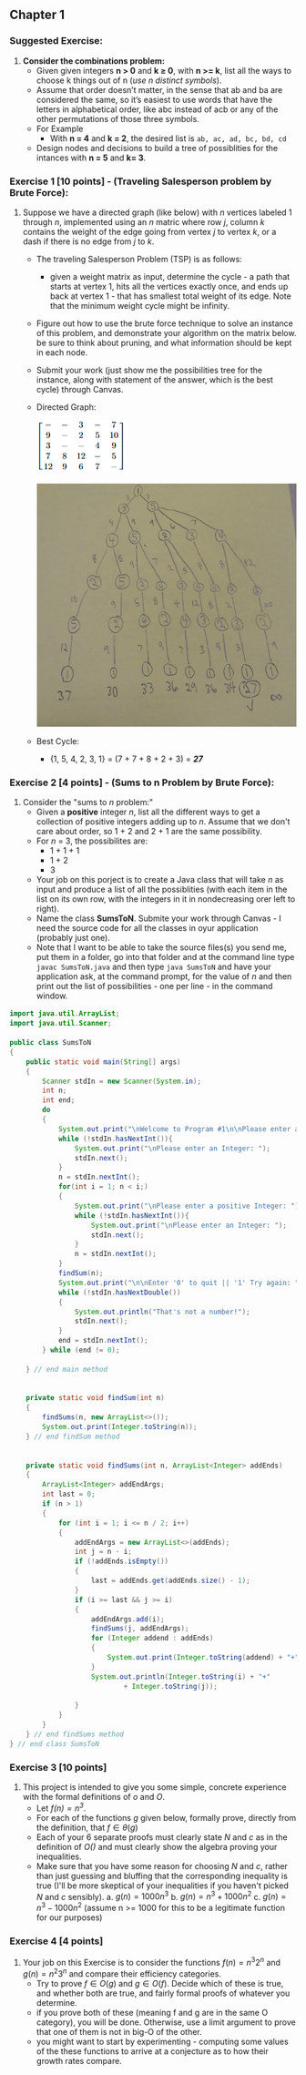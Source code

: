 ## Chapter 1

### Suggested Exercise:
1. **Consider the combinations problem:**
    - Given given integers **n > 0** and **k ≥ 0**, with **n >= k**, list all the ways to choose k things  out of n (*use n distinct symbols*). 
    - Assume that order doesn’t matter, in the sense that ab and ba are considered the same, so it’s easiest to use words that have the letters in alphabetical order, like abc instead of acb or any of the other permutations of those three symbols.
    - For Example
        - With **n = 4** and **k = 2**, the desired list is `ab, ac, ad, bc, bd, cd`
    - Design nodes and decisions to build a tree of possiblities for the intances with **n = 5** and **k= 3**.

### Exercise 1 [10 points] - (Traveling Salesperson problem by Brute Force):
1. Suppose we have a directed graph (like below) with *n* vertices labeled 1 through *n*, implemented using an *n* matric where row *j*, column *k* contains the weight of the edge going from vertex *j* to vertex *k*, or a dash if there is no edge from *j* to *k*.
    - The traveling Salesperson Problem (TSP) is as follows:
        - given a weight matrix as input, determine the cycle - a path that starts at vertex 1, hits all the vertices exactly once, and ends up back at vertex 1 - that has smallest total weight of its edge. Note that the minimum weight cycle might be infinity.
    - Figure out how to use the brute force technique to solve an instance of this problem, and demonstrate your algorithm on the matrix below. be sure to think about pruning, and what information should be kept in each node.
    - Submit your work (just show me the possibilities tree for the instance, along with statement of the answer, which is the best cycle) through Canvas.
    - Directed Graph:

        ![](output/directed_graph.PNG)

        ![](output/solution1.PNG)

    - Best Cycle:
        - {1, 5, 4, 2, 3, 1} = (7 + 7 + 8 + 2 + 3) = ***27***


### Exercise 2 [4 points] - (Sums to n Problem by Brute Force):
1. Consider the "sums to *n* problem:"
    - Given a **positive** integer *n*, list all the different ways to get a collection of positive integers adding up to *n*. Assume that we don't care about order, so 1 + 2 and 2 + 1 are the same possibility.
    - For *n* = 3, the possibilites are:
        - 1 + 1 + 1
        - 1 + 2
        - 3
    - Your job on this porject is to create a Java class that will take *n* as input and produce a list of all the possiblities (with each item in the list on its own row, with the integers in it in nondecreasing orer left to right).
    - Name the class **SumsToN**. Submite your work through Canvas - I need the source code for all the classes in oyur application (probably just one).
    - Note that I want to be able to take the source files(s) you send me, put them in a folder, go into that folder and at the command line type `javac SumsToN.java` and then type `java SumsToN` and have your application ask, at the command prompt, for the value of *n* and then print out the list of possibilities - one per line - in the command window.

```java
import java.util.ArrayList;
import java.util.Scanner;

public class SumsToN
{
    public static void main(String[] args)
    {
        Scanner stdIn = new Scanner(System.in);
        int n;
        int end;
        do
        {
            System.out.print("\nWelcome to Program #1\n\nPlease enter an Integer for 'n' (must be positive): ");
            while (!stdIn.hasNextInt()){
                System.out.print("\nPlease enter an Integer: ");
                stdIn.next();
            }
            n = stdIn.nextInt();
            for(int i = 1; n < i;)
            {
                System.out.print("\nPlease enter a positive Integer: ");
                while (!stdIn.hasNextInt()){
                    System.out.print("\nPlease enter an Integer: ");
                    stdIn.next();
                }
                n = stdIn.nextInt();
            }
            findSum(n);
            System.out.print("\n\nEnter '0' to quit || '1' Try again: ");
            while (!stdIn.hasNextDouble())
            {
                System.out.println("That's not a number!");
                stdIn.next();
            }
            end = stdIn.nextInt();
        } while (end != 0);

    } // end main method


    private static void findSum(int n)
    {
        findSums(n, new ArrayList<>());
        System.out.print(Integer.toString(n));
    } // end findSum method


    private static void findSums(int n, ArrayList<Integer> addEnds)
    {
        ArrayList<Integer> addEndArgs;
        int last = 0;
        if (n > 1)
        {
            for (int i = 1; i <= n / 2; i++)
            {
                addEndArgs = new ArrayList<>(addEnds);
                int j = n - i;
                if (!addEnds.isEmpty())
                {
                    last = addEnds.get(addEnds.size() - 1);
                }
                if (i >= last && j >= i)
                {
                    addEndArgs.add(i);
                    findSums(j, addEndArgs);
                    for (Integer addend : addEnds)
                    {
                        System.out.print(Integer.toString(addend) + "+");
                    }
                    System.out.println(Integer.toString(i) + "+"
                            + Integer.toString(j));

                }
            }
        }
    } // end findSums method
} // end class SumsToN
```
### Exercise 3 [10 points]
1. This project is intended to give you some simple, concrete experience with the formal definitions of *o* and *O*.
    - Let *$f(n) = n^{3}$*. 
    - For each of the functions *g* given below, formally prove, directly from the definition, that $f ∈ \theta(g)$
    - Each of your 6 separate proofs must clearly state *N* and *c* as in the definition of *O()* and must clearly show the algebra proving your inequalities.
    - Make sure that you have some reason for choosing *N* and *c*, rather than just guessing and bluffing that the corresponding inequality is true (I'll be more skeptical of your inequalities if you haven't picked *N* and *c* sensibly).
    a. $g(n) = 1000n^{3}$
    b. $g(n) = n^{3} + 1000n^{2}$
    c. $g(n) = n^{3} - 1000n^{2}$ (assume n >= 1000 for this to be a legitimate function for our purposes)
    
### Exercise 4 [4 points]
1. Your job on this Exercise is to consider the functions $f(n) = n^{3}2^{n}$ and $g(n) = n^{2}3^{n}$ and compare their efficiency categories.
    - Try to prove $f ∈ O(g)$ and $g ∈ O(f)$. Decide which of these is true, and whether both are true, and fairly formal proofs of whatever you determine.
    - if you prove both of these (meaning f and g are in the same O category), you will be done. Otherwise, use a limit argument to prove that one of them is not in big-O of the other.
    - you might want to start by experimenting - computing some values of the these functions to arrive at a conjecture as to how their growth rates compare. 
